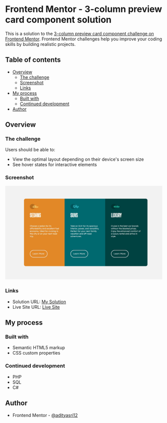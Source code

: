 # Frontend Mentor - 3-column preview card component solution

This is a solution to the [3-column preview card component challenge on Frontend Mentor](https://www.frontendmentor.io/challenges/3column-preview-card-component-pH92eAR2-). Frontend Mentor challenges help you improve your coding skills by building realistic projects. 

## Table of contents

- [Overview](#overview)
  - [The challenge](#the-challenge)
  - [Screenshot](#screenshot)
  - [Links](#links)
- [My process](#my-process)
  - [Built with](#built-with)
  - [Continued development](#continued-development)
- [Author](#author)

## Overview

### The challenge

Users should be able to:

- View the optimal layout depending on their device's screen size
- See hover states for interactive elements

### Screenshot

![](./screenshot.jpg)

### Links

- Solution URL: [My Solution](https://github.com/adityasri12/column_card/blob/gh-pages/index.html)
- Live Site URL: [Live Site](https://adityasri12.github.io/column_card/)

## My process

### Built with

- Semantic HTML5 markup
- CSS custom properties

### Continued development

- PHP
- SQL
- C#

## Author

- Frontend Mentor - [@adityasri12](https://www.frontendmentor.io/profile/adityasri12)
